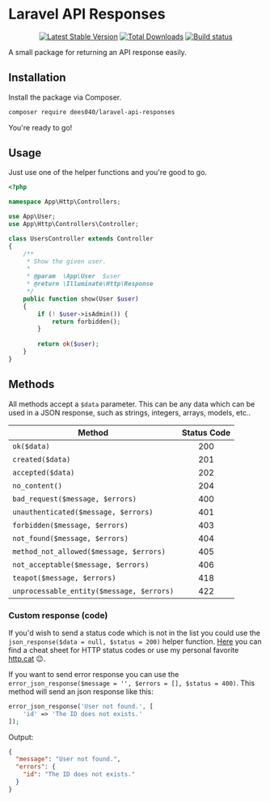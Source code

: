 # Laravel API Responses

<p align="center">
<a href="https://packagist.org/packages/dees040/laravel-api-responses"><img src="https://poser.pugx.org/dees040/laravel-api-responses/v/stable" alt="Latest Stable Version"></a>
<a href="https://packagist.org/packages/dees040/laravel-api-responses"><img src="https://poser.pugx.org/dees040/laravel-api-responses/downloads" alt="Total Downloads"></a>
<a href="https://travis-ci.org/dees040/laravel-api-responses"><img src="https://travis-ci.org/dees040/laravel-api-responses.svg?branch=master" alt="Build status"></a>
</p>

A small package for returning an API response easily.

## Installation

Install the package via Composer.

```bash
composer require dees040/laravel-api-responses
```

You're ready to go!

## Usage

Just use one of the helper functions and you're good to go.

```php
<?php

namespace App\Http\Controllers;

use App\User;
use App\Http\Controllers\Controller;

class UsersController extends Controller
{
    /**
     * Show the given user.
     *
     * @param  \App\User  $user
     * @return \Illuminate\Http\Response
     */
    public function show(User $user)
    {
        if (! $user->isAdmin()) {
            return forbidden();
        }
        
        return ok($user);
    }
}
```

## Methods

All methods accept a `$data` parameter. This can be any data which can be used in a JSON response, such as strings, integers, arrays, models, etc..

| Method                                    | Status Code   |
| ----------------------------------------- |:-------------:|
| `ok($data)`                               | 200           |
| `created($data)`                          | 201           |
| `accepted($data)`                         | 202           |
| `no_content()`                            | 204           |
| `bad_request($message, $errors)`          | 400           |
| `unauthenticated($message, $errors)`      | 401           |
| `forbidden($message, $errors)`            | 403           |
| `not_found($message, $errors)`            | 404           |
| `method_not_allowed($message, $errors)`   | 405           |
| `not_acceptable($message, $errors)`       | 406           |
| `teapot($message, $errors)`               | 418           |
| `unprocessable_entity($message, $errors)` | 422           |

### Custom response (code)

If you'd wish to send a status code which is not in the list you could use the `json_response($data = null, $status = 200)` helper function. [Here](https://www.cheatography.com/kstep/cheat-sheets/http-status-codes/) you can find a cheat sheet for HTTP status codes or use my personal favorite [http.cat](https://http.cat) 😉.

If you want to send error response you can use the `error_json_response($message = '', $errors = [], $status = 400)`. This method will send an json response like this:

```php
error_json_response('User not found.', [
    'id' => 'The ID does not exists.'
]);
```

Output:

```json
{
  "message": "User not found.",
  "errors": {
    "id": "The ID does not exists."
  }
}
```
